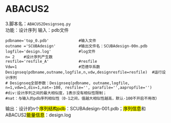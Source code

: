 # ABACUS2

3.脚本名：`ABACUS2Designseq.py`<br>
功能：设计序列
输入：pdb文件
```
pdbname='top_0.pdb'	            #输入文件
outname ='SCUBAdesign'	        #输出文件名：SCUBAdesign-00n.pdb
logfile='design.log'	        #log文件
n= 2	#设计序列产生数
resfile='resfile_A'	            #resfile
Vdw=1	                        #范德华系数
Designseq(pdbname,outname,logfile,n,vdw,designresfile=resfile)	#运行设计序列
# Designseq全部参数：Designseq(pdbname, outname,logfile, n=1,vdw=1,div=1,nat=-100, resfile='', parafile='',aapropfile='')	#div:设计序列之间的最大相似度，1表示没有相似性限制；
#nat：与输入的pdb序列相似性（0-1之间，值越大相似性越高，默认-100不开启不用改）
```
输出：设计的n个<mark>序列结构pdb</mark>：SCUBAdesign-001.pdb；<mark>序列信息</mark>和ABACUS2<mark>能量信息</mark>：design.log
